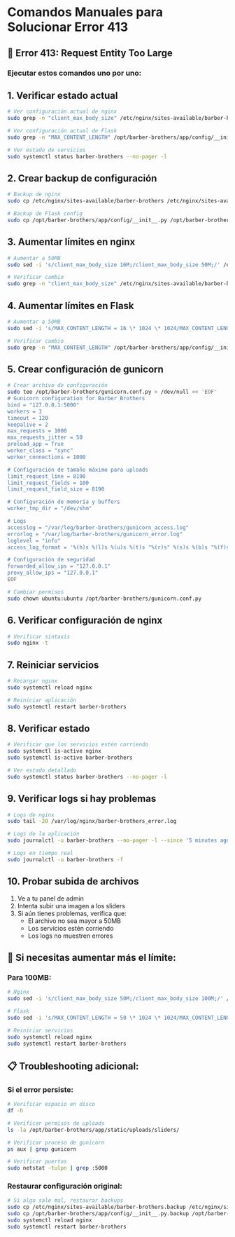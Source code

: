 # Comandos Manuales para Solucionar Error 413

## 🚨 Error 413: Request Entity Too Large

### Ejecutar estos comandos uno por uno:

## 1. Verificar estado actual
```bash
# Ver configuración actual de nginx
sudo grep -n "client_max_body_size" /etc/nginx/sites-available/barber-brothers

# Ver configuración actual de Flask
sudo grep -n "MAX_CONTENT_LENGTH" /opt/barber-brothers/app/config/__init__.py

# Ver estado de servicios
sudo systemctl status barber-brothers --no-pager -l
```

## 2. Crear backup de configuración
```bash
# Backup de nginx
sudo cp /etc/nginx/sites-available/barber-brothers /etc/nginx/sites-available/barber-brothers.backup

# Backup de Flask config
sudo cp /opt/barber-brothers/app/config/__init__.py /opt/barber-brothers/app/config/__init__.py.backup
```

## 3. Aumentar límites en nginx
```bash
# Aumentar a 50MB
sudo sed -i 's/client_max_body_size 16M;/client_max_body_size 50M;/' /etc/nginx/sites-available/barber-brothers

# Verificar cambio
sudo grep -n "client_max_body_size" /etc/nginx/sites-available/barber-brothers
```

## 4. Aumentar límites en Flask
```bash
# Aumentar a 50MB
sudo sed -i 's/MAX_CONTENT_LENGTH = 16 \* 1024 \* 1024/MAX_CONTENT_LENGTH = 50 * 1024 * 1024/' /opt/barber-brothers/app/config/__init__.py

# Verificar cambio
sudo grep -n "MAX_CONTENT_LENGTH" /opt/barber-brothers/app/config/__init__.py
```

## 5. Crear configuración de gunicorn
```bash
# Crear archivo de configuración
sudo tee /opt/barber-brothers/gunicorn.conf.py > /dev/null << 'EOF'
# Gunicorn configuration for Barber Brothers
bind = "127.0.0.1:5000"
workers = 3
timeout = 120
keepalive = 2
max_requests = 1000
max_requests_jitter = 50
preload_app = True
worker_class = "sync"
worker_connections = 1000

# Configuración de tamaño máximo para uploads
limit_request_line = 8190
limit_request_fields = 100
limit_request_field_size = 8190

# Configuración de memoria y buffers
worker_tmp_dir = "/dev/shm"

# Logs
accesslog = "/var/log/barber-brothers/gunicorn_access.log"
errorlog = "/var/log/barber-brothers/gunicorn_error.log"
loglevel = "info"
access_log_format = '%(h)s %(l)s %(u)s %(t)s "%(r)s" %(s)s %(b)s "%(f)s" "%(a)s"'

# Configuración de seguridad
forwarded_allow_ips = "127.0.0.1"
proxy_allow_ips = "127.0.0.1"
EOF

# Cambiar permisos
sudo chown ubuntu:ubuntu /opt/barber-brothers/gunicorn.conf.py
```

## 6. Verificar configuración de nginx
```bash
# Verificar sintaxis
sudo nginx -t
```

## 7. Reiniciar servicios
```bash
# Recargar nginx
sudo systemctl reload nginx

# Reiniciar aplicación
sudo systemctl restart barber-brothers
```

## 8. Verificar estado
```bash
# Verificar que los servicios estén corriendo
sudo systemctl is-active nginx
sudo systemctl is-active barber-brothers

# Ver estado detallado
sudo systemctl status barber-brothers --no-pager -l
```

## 9. Verificar logs si hay problemas
```bash
# Logs de nginx
sudo tail -20 /var/log/nginx/barber-brothers_error.log

# Logs de la aplicación
sudo journalctl -u barber-brothers --no-pager -l --since '5 minutes ago'

# Logs en tiempo real
sudo journalctl -u barber-brothers -f
```

## 10. Probar subida de archivos
1. Ve a tu panel de admin
2. Intenta subir una imagen a los sliders
3. Si aún tienes problemas, verifica que:
   - El archivo no sea mayor a 50MB
   - Los servicios estén corriendo
   - Los logs no muestren errores

## 🔧 Si necesitas aumentar más el límite:

### Para 100MB:
```bash
# Nginx
sudo sed -i 's/client_max_body_size 50M;/client_max_body_size 100M;/' /etc/nginx/sites-available/barber-brothers

# Flask
sudo sed -i 's/MAX_CONTENT_LENGTH = 50 \* 1024 \* 1024/MAX_CONTENT_LENGTH = 100 * 1024 * 1024/' /opt/barber-brothers/app/config/__init__.py

# Reiniciar servicios
sudo systemctl reload nginx
sudo systemctl restart barber-brothers
```

## 📋 Troubleshooting adicional:

### Si el error persiste:
```bash
# Verificar espacio en disco
df -h

# Verificar permisos de uploads
ls -la /opt/barber-brothers/app/static/uploads/sliders/

# Verificar proceso de gunicorn
ps aux | grep gunicorn

# Verificar puertos
sudo netstat -tulpn | grep :5000
```

### Restaurar configuración original:
```bash
# Si algo sale mal, restaurar backups
sudo cp /etc/nginx/sites-available/barber-brothers.backup /etc/nginx/sites-available/barber-brothers
sudo cp /opt/barber-brothers/app/config/__init__.py.backup /opt/barber-brothers/app/config/__init__.py
sudo systemctl reload nginx
sudo systemctl restart barber-brothers
``` 